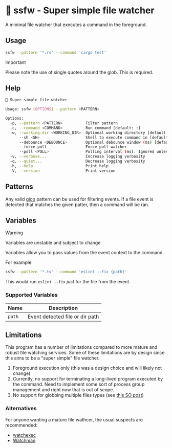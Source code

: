 # 🪬 ssfw - Super simple file watcher

A minimal file watcher that executes a command in the foreground.

## Usage

```bash
ssfw --pattern '*.rs' --command 'cargo test'
```

> [!IMPORTANT]
> Please note the use of single quotes around the glob. This is required.

## Help

```bash
🪬 Super simple file watcher

Usage: ssfw [OPTIONS] --pattern <PATTERN>

Options:
  -p, --pattern <PATTERN>          Filter pattern
  -c, --command <COMMAND>          Run command [default: :]
  -w, --working-dir <WORKING_DIR>  Optional working directory [default: .]
      --sh <SH>                    Shell to execute command in [default: zsh] [possible values: zsh, bash]
      --debounce <DEBOUNCE>        Optional debounce window (ms) [default: 500]
      --force-poll                 Force poll watcher
      --poll <POLL>                Polling interval (ms). Ignored unless force poll is used [default: 500]
  -v, --verbose...                 Increase logging verbosity
  -q, --quiet...                   Decrease logging verbosity
  -h, --help                       Print help
  -V, --version                    Print version
```

## Patterns

Any valid [glob](https://en.wikipedia.org/wiki/Glob_(programming)) pattern can be used for filtering events. If a file event is detected that matches the given patter, then a command will be ran.

## Variables

> [!WARNING]
> Variables are unstable and subject to change

Variables allow you to pass values from the event context to the command.

For example:

```bash
ssfw --pattern '*.ts' --command 'eslint --fix {path}'
```

This would run `eslint --fix` *just* for the file from the event.

### Supported Variables

| Name   | Description                     |
| ------ | ------------------------------- |
| `path` | Event detected file or dir path |

## Limitations

This program has a number of limitations compared to more mature and robust file watching services.
Some of these limitations are by design since this aims to be a "super simple" file watcher.

1. Foreground execution only (this was a design choice and will likely not change)
2. Currently, no support for terminating a long-lived program executed by the command. Need to implement some sort of process group management and right now that is out of scope.
3. No support for globbing multiple files types (see [this SO post](https://stackoverflow.com/a/60371634))

### Alternatives

For anyone wanting a mature file wathcer, the usual suspects are recommended:

- [watchexec](https://github.com/watchexec/watchexec)
- [Watchman](https://facebook.github.io/watchman/)
